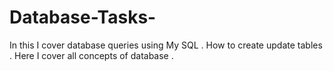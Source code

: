 # Database-Tasks-
In this I cover database queries using My SQL . How to create update tables . Here I cover all concepts of database .
